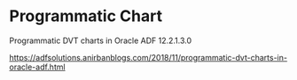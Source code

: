 # Programmatic Chart
Programmatic DVT charts in Oracle ADF 12.2.1.3.0  

https://adfsolutions.anirbanblogs.com/2018/11/programmatic-dvt-charts-in-oracle-adf.html
